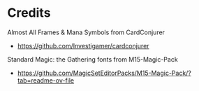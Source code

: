 # Credits

Almost All Frames & Mana Symbols from CardConjurer
- https://github.com/Investigamer/cardconjurer

Standard Magic: the Gathering fonts from M15-Magic-Pack
- https://github.com/MagicSetEditorPacks/M15-Magic-Pack/?tab=readme-ov-file